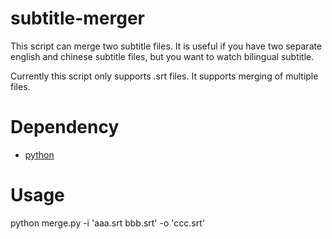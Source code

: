 # subtitle-merger

This script can merge two subtitle files. 
It is useful if you have two separate english and chinese subtitle files, 
but you want to watch bilingual subtitle.

Currently this script only supports .srt files. It supports merging of multiple files.

# Dependency

- [python](https://www.python.org/)

# Usage

python merge.py -i 'aaa.srt bbb.srt' -o 'ccc.srt'
